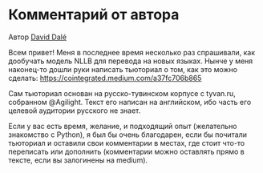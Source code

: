 # Комментарий от автора

Автор [David Dalé](https://t.me/cointegrated)

Всем привет!
Меня в последнее время несколько раз спрашивали, как дообучать модель NLLB для перевода на новых языках. 
Нынче у меня наконец-то дошли руки написать тьюториал о том, как это можно сделать: https://cointegrated.medium.com/a37fc706b865

Сам тьюториал основан на русско-тувинском корпусе c tyvan.ru, собранном @Agilight. Текст его написан на английском, ибо часть его целевой аудитории русского не знает.

Если у вас есть время, желание, и подходящий опыт (желательно знакомство с Python), я был бы очень благодарен, если бы почитали тьюториал и оставили свои комментарии в местах, где стоит что-то переписать или дополнить (комментарии можно оставлять прямо в тексте, если вы залогинены на medium).
